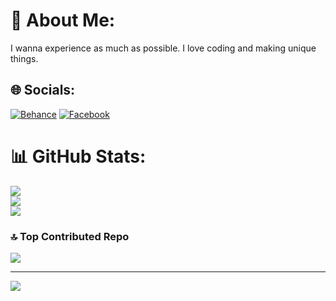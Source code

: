 # 💫 About Me:
 I wanna experience as much as possible. I love coding and making unique things.


## 🌐 Socials:
[![Behance](https://img.shields.io/badge/Behance-1769ff?logo=behance&logoColor=white)](https://behance.net/honhanpeter17) [![Facebook](https://img.shields.io/badge/Facebook-%231877F2.svg?logo=Facebook&logoColor=white)](https://facebook.com/NhanHo.2305/) 
# 📊 GitHub Stats:
![](https://github-readme-stats.vercel.app/api?username=NhanHoPeter217&theme=blueberry&hide_border=false&include_all_commits=false&count_private=false)<br/>
![](https://github-readme-streak-stats.herokuapp.com/?user=NhanHoPeter217&theme=blueberry&hide_border=false)<br/>
![](https://github-readme-stats.vercel.app/api/top-langs/?username=NhanHoPeter217&theme=blueberry&hide_border=false&include_all_commits=false&count_private=false&layout=compact)

### 🔝 Top Contributed Repo
![](https://github-contributor-stats.vercel.app/api?username=NhanHoPeter217&limit=5&theme=dracula&combine_all_yearly_contributions=true)

---
[![](https://visitcount.itsvg.in/api?id=NhanHoPeter217&icon=0&color=0)](https://visitcount.itsvg.in)

<!-- Proudly created with GPRM ( https://gprm.itsvg.in ) -->
